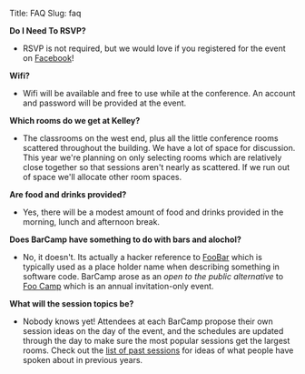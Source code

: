 Title: FAQ
Slug: faq

**Do I Need To RSVP?**

* RSVP is not required, but we would love if you registered for the event on 
  [Facebook][3]!

**Wifi?**

* Wifi will be available and free to use while at the conference. An account
  and password will be provided at the event.

<html><!--
* We are using the OSU public wifi system. Look for `OSU_ACCESS` and use account name
 BBC11, password sillyChipmunk (this account will work only for
  the weekend).
--></html>
  
**Which rooms do we get at Kelley?**

* The classrooms on the west end, plus all the little conference rooms
  scattered throughout the building. We have a lot of space for discussion.
  This year we're planning on only selecting rooms which are relatively close
  together so that sessions aren't nearly as scattered. If we run out of space
  we'll allocate other room spaces.
  
**Are food and drinks provided?**

* Yes, there will be a modest amount of food and drinks provided in the
  morning, lunch and afternoon break.

**Does BarCamp have something to do with bars and alochol?**

* No, it doesn't. Its actually a hacker reference to [FooBar][1] which is
  typically used as a place holder name when describing something in software
  code. BarCamp arose as an *open to the public alternative* to [Foo Camp][2]
  which is an annual invitation-only event.

**What will the session topics be?**

* Nobody knows yet! Attendees at each BarCamp propose their own session ideas 
  on the day of the event, and the schedules are updated through the day to 
  make sure the most popular sessions get the largest rooms. Check out the 
  [list of past sessions][4] for ideas of what people have spoken about in 
  previous years. 

[1]: http://en.wikipedia.org/wiki/Foobar
[2]: http://en.wikipedia.org/wiki/Foo_Camp
[3]: https://www.facebook.com/events/547298625310712/
[4]: http://beaverbarcamp.org/pages/session-ideas.html
